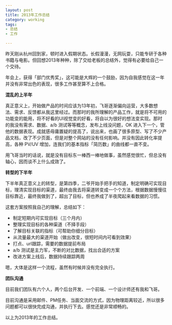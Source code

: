 ```yaml
---
layout: post
title: 2013年工作总结
category: working
tags:
- 总结
- 工作

---
```


昨天刚从杭州回到家，顿时进入假期状态。长假漫漫，无网玩耍，只能专研于各种书籍与电影。但回想2013年种种，除了交给老板的总结外，觉得有必要给自己一个交待。


年会上，获得「部门优秀奖」，这可能是大辉的一个鼓励，因为自我感觉在这一年并没有非常出色的表现，很多工作甚至算不上合格。

**混乱的上半年**

真正意义上，开始做产品的时间应该为13年初，飞哥逐渐偏向运营，大多数想法、需求、反馈都从我这里经过。而那时的我所理解的产品工作，就是将不可用的功能变的能用，将不好看的UI视觉变的好看，将自以为很好的想法变实现。那时的我没有需求、数据、a/b 测试等等概念，发布上线没问题，OK 进入下一个，管他的数据表现。成就感毋庸置疑的提高了，说出来，也画了很多原型、写了不少产品文档，改了不少页面，但是对整个网站的没有任何影响。并没有因此转化率提高，各种 PV/UV 增加，连我们的基本指标「简历数」的曲线都一直不变。

用飞哥当时的话说，就是没有目标东一棒西一棒地做事，虽然感觉很忙，但总没有轴心，因而谈不上什么成效了。

**转型的下半年**

下半年真正意义上的转型，是第四季，二爷开始手把手的知道，制定明确可实现目标，理清实现目标的渠道，最终由我去将渠道转变成一个个方法，根据数据慢慢往目标靠近，最终我做到了，超出了目标，但也养成了半夜爬起来看数据的习惯。

这套方案按照我自己的理解，总结如下：

*  制定短期内可实现目标（三个月内）
*  整理实现目标的各种渠道（不择手段）
*  了解目标关联的指标（可帮助你细分目标）
*  从流量最大的渠道开始（做出改变，很短时间内可看到效果）
*  打点、url跟踪，需要的数据提前布局
*  a/b 测试是主力军，不断的对比数据，找出合适的方案
*  改进方案上线后，数据持续跟踪两周

嗯，大体是这样一个流程，虽然有时候并没有完全执行。

**团队沟通**

目前我们团队有六个人，两个后台开发、一个前端、一个设计师还有我和飞哥。

目前沟通是采用邮件、PM任务、当面交流的方式，因为物理距离较近，所以很多问题都可以很快完成沟通，并执行下去。感觉还是非常顺畅的。


以上为2013年的工作总结。





